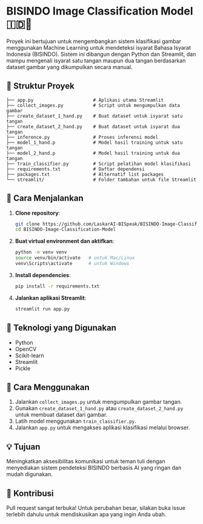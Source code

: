 # BISINDO Image Classification Model 🇮🇩🤟

Proyek ini bertujuan untuk mengembangkan sistem klasifikasi gambar menggunakan Machine Learning untuk mendeteksi isyarat Bahasa Isyarat Indonesia (BISINDO). Sistem ini dibangun dengan Python dan Streamlit, dan mampu mengenali isyarat satu tangan maupun dua tangan berdasarkan dataset gambar yang dikumpulkan secara manual.

## 📁 Struktur Proyek

```
├── app.py                      # Aplikasi utama Streamlit
├── collect_images.py           # Script untuk mengumpulkan data gambar
├── create_dataset_1_hand.py    # Buat dataset untuk isyarat satu tangan
├── create_dataset_2_hand.py    # Buat dataset untuk isyarat dua tangan
├── inference.py                # Proses inferensi model
├── model_1_hand.p              # Model hasil training untuk satu tangan
├── model_2_hand.p              # Model hasil training untuk dua tangan
├── train_classifier.py         # Script pelatihan model klasifikasi
├── requirements.txt            # Daftar dependensi
├── packages.txt                # Alternatif list packages
└── streamlit/                  # Folder tambahan untuk file Streamlit
```

## 🚀 Cara Menjalankan

1. **Clone repository**:
   ```bash
   git clone https://github.com/LaskarAI-BISpeak/BISINDO-Image-Classification-Model.git
   cd BISINDO-Image-Classification-Model
   ```

2. **Buat virtual environment dan aktifkan**:
   ```bash
   python -m venv venv
   source venv/bin/activate   # untuk Mac/Linux
   venv\Scripts\activate      # untuk Windows
   ```

3. **Install dependencies**:
   ```bash
   pip install -r requirements.txt
   ```

4. **Jalankan aplikasi Streamlit**:
   ```bash
   streamlit run app.py
   ```

## 🧠 Teknologi yang Digunakan

- Python
- OpenCV
- Scikit-learn
- Streamlit
- Pickle

## 📸 Cara Menggunakan

1. Jalankan `collect_images.py` untuk mengumpulkan gambar tangan.
2. Gunakan `create_dataset_1_hand.py` atau `create_dataset_2_hand.py` untuk membuat dataset dari gambar.
3. Latih model menggunakan `train_classifier.py`.
4. Jalankan `app.py` untuk mengakses aplikasi klasifikasi melalui browser.

## 💡 Tujuan

Meningkatkan aksesibilitas komunikasi untuk teman tuli dengan menyediakan sistem pendeteksi BISINDO berbasis AI yang ringan dan mudah digunakan.

## 🤝 Kontribusi

Pull request sangat terbuka! Untuk perubahan besar, silakan buka issue terlebih dahulu untuk mendiskusikan apa yang ingin Anda ubah.
